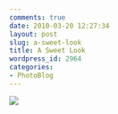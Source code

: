 ```yaml
---
comments: true
date: 2010-03-20 12:27:34
layout: post
slug: a-sweet-look
title: A Sweet Look
wordpress_id: 2964
categories:
- PhotoBlog
---
```


![](http://ryanfitzer.com/main/wp-content/uploads/2010/03/2010-03-19-at-17-25-01.jpg)
